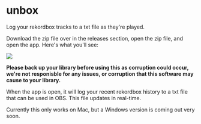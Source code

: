 # unbox
Log your rekordbox tracks to a txt file as they're played.

Download the zip file over in the releases section, open the zip file, and open the app. Here's what you'll see:

![](https://github.com/erikrichardlarson/unbox/blob/main/Screen%20Shot%202020-11-12%20at%205.14.21%20PM.png)

**Please back up your library before using this as corruption could occur, we're not responisble for any issues, or corruption that this software may cause to your library.**

When the app is open, it will log your recent rekordbox history to a txt file that can be used in OBS. This file updates in real-time. 

Currently this only works on Mac, but a Windows version is coming out very soon. 

